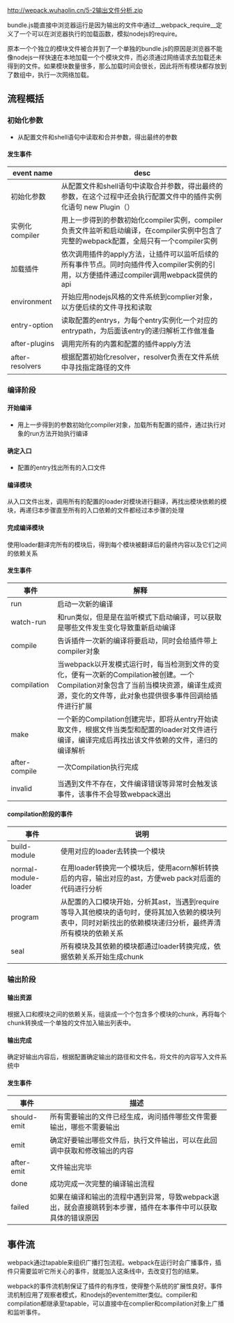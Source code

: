 http://wepack.wuhaolin.cn/5-2输出文件分析.zip

bundle.js能直接中浏览器运行是因为输出的文件中通过__webpack_require__定义了一个可以在浏览器执行的加载函数，模拟nodejs的require。

原本一个个独立的模块文件被合并到了一个单独的bundle.js的原因是浏览器不能像nodejs一样快速在本地加载一个个模块文件，而必须通过网络请求去加载还未得到的文件。如果模块数量很多，那么加载时间会很长，因此将所有模块都存放到了数组中，执行一次网络加载。

## 流程概括

### 初始化参数

- 从配置文件和shell语句中读取和合并参数，得出最终的参数

#### 发生事件

| event name | desc |
|---|---|
|初始化参数|从配置文件和shell语句中读取合并参数，得出最终的参数，在这个过程中还会执行配置文件中的插件实例化语句 new Plugin（）|
|实例化compiler|用上一步得到的参数初始化compiler实例，compiler负责文件监听和启动编译，在compiler实例中包含了完整的webpack配置，全局只有一个compiler实例|
|加载插件|依次调用插件的apply方法，让插件可以监听后续的所有事件节点。同时向插件传入compiler实例的引用，以方便插件通过compiler调用webpack提供的api|
|environment|开始应用nodejs风格的文件系统到complier对象，以方便后续的文件寻找和读取|
|entry-option|读取配置的entrys，为每个entry实例化一个对应的entrypath，为后面该entry的递归解析工作做准备|
|after-plugins |调用完所有的内置和配置的插件apply方法 |
|after-resolvers|根据配置初始化resolver，resolver负责在文件系统中寻找指定路径的文件|

### 编译阶段

#### 开始编译

- 用上一步得到的参数初始化compiler对象，加载所有配置的插件，通过执行对象的run方法开始执行编译

#### 确定入口

- 配置的entry找出所有的入口文件


#### 编译模块

从入口文件出发，调用所有的配置的loader对模块进行翻译，再找出模块依赖的模块，再递归本步骤直至所有的入口依赖的文件都经过本步骤的处理

#### 完成编译模块

使用loader翻译完所有的模块后，得到每个模块被翻译后的最终内容以及它们之间的依赖关系

#### 发生事件

| 事件| 解释 |
|---|---|
| run| 启动一次新的编译 |
| watch-run | 和run类似，但是是在监听模式下启动编译，可以获取是哪些文件发生变化导致重新启动编译 |
| compile | 告诉插件一次新的编译将要启动，同时会给插件带上compiler对象 |
| compilation | 当webpack以开发模式运行时，每当检测到文件的变化，便有一次新的Compilation被创建。一个Compilation对象包含了当前当模块资源，编译生成资源，变化的文件等，此对象也提供很多事件回调给插件进行扩展 |
| make | 一个新的Compilation创建完毕，即将从entry开始读取文件，根据文件当类型和配置的loader对文件进行编译，编译完成后再找出该文件依赖的文件，递归的编译解析 |
|after-compile | 一次Compilation执行完成 |
|invalid|当遇到文件不存在，文件编译错误等异常时会触发该事件，该事件不会导致webpack退出|


#### compilation阶段的事件
| 事件 | 说明 |
|---|---|
| build-module | 使用对应的loader去转换一个模块 |
| normal- module- loader | 在用loader转换完一个模块后，使用acorn解析转换后的内容，输出对应的ast，方便web pack对后面的代码进行分析 |
| program | 从配置的入口模块开始，分析其ast，当遇到require等导入其他模块的语句时，便将其加入依赖的模块列表中，同时对新找出的依赖模块递归分析，最终弄清所有模块的依赖关系 |
| seal | 所有模块及其依赖的模块都通过loader转换完成，依据依赖关系开始生成chunk |

### 输出阶段
#### 输出资源

根据入口和模块之间的依赖关系，组装成一个个包含多个模块的chunk，再将每个chunk转换成一个单独的文件加入输出列表中。

#### 输出完成

确定好输出内容后，根据配置确定输出的路径和文件名，将文件的内容写入文件系统中

#### 发生事件
| 事件 |描述 |
|---|---|
| should-emit | 所有需要输出的文件已经生成，询问插件哪些文件需要输出，哪些不需要输出 |
| emit | 确定好要输出哪些文件后，执行文件输出，可以在此回调中获取和修改输出的内容 |
| after-emit | 文件输出完毕 |
| done| 成功完成一次完整的编译输出流程 |
| failed| 如果在编译和输出的流程中遇到异常，导致webpack退出，就会直接跳转到本步骤，插件在本事件中可以获取具体的错误原因 |


## 事件流

webpack通过tapable来组织广播打包流程。webpack在运行时会广播事件，插件只需要监听它所关心的事件，就能加入这条线中，去改变打包的结果。

webpack的事件流机制保证了插件的有序性，使得整个系统的扩展性良好。事件流机制应用了观察者模式，和nodejs的eventemitter类似。compiler和compilation都继承至tapable，可以直接中在complier和compilation对象上广播和监听事件。


